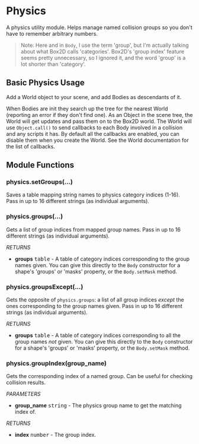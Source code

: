 Physics
=======

A physics utility module. Helps manage named collision groups so you don't have to remember arbitrary numbers.

> Note: Here and in `Body`, I use the term 'group', but I'm actually talking about what Box2D calls 'categories'. Box2D's 'group index' feature seems pretty unnecessary, so I ignored it, and the word 'group' is a lot shorter than 'category'.

Basic Physics Usage
-------------------

Add a World object to your scene, and add Bodies as descendants of it.

When Bodies are init they search up the tree for the nearest World (reporting an error if they don't find one). As an Object in the scene tree, the World will get updates and pass them on to the Box2D world. The World will use `Object.call()` to send callbacks to each Body involved in a collision and any scripts it has. By default all the callbacks are enabled, you can disable them when you create the World. See the World documentation for the list of callbacks.

Module Functions
----------------

### physics.setGroups(...)
Saves a table mapping string names to physics category indices (1-16). Pass in up to 16 different strings (as individual arguments).

### physics.groups(...)
Gets a list of group indices from mapped group names. Pass in up to 16 different strings (as individual arguments).

_RETURNS_
* __groups__ <kbd>table</kbd> - A table of category indices corresponding to the group names given. You can give this directly to the `Body` constructor for a shape's 'groups' or 'masks' property, or the `Body.setMask` method.

### physics.groupsExcept(...)
Gets the opposite of `physics.groups`: a list of all group indices _except_ the ones corresponding to the group names given. Pass in up to 16 different strings (as individual arguments).

_RETURNS_
* __groups__ <kbd>table</kbd> - A table of category indices corresponding to all the group names _not_ given. You can give this directly to the `Body` constructor for a shape's 'groups' or 'masks' property, or the `Body.setMask` method.

### physics.groupIndex(group_name)
Gets the corresponding index of a named group. Can be useful for checking collision results.

_PARAMETERS_
* __group_name__ <kbd>string</kbd> - The physics group name to get the matching index of.

_RETURNS_
* __index__ <kbd>number</kbd> - The group index.
